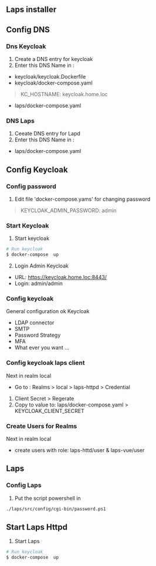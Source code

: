 Laps installer
-------------------

## Config DNS

### Dns Keycloak
1. Create a DNS entry for keycloak
2. Enter this DNS Name in :
* keycloak/keycloak.Dockerfile
* keycloak/docker-compose.yaml
> KC_HOSTNAME: keycloak.home.loc
* laps/docker-compose.yaml

### DNS Laps
1. Ceeate DNS entry for Lapd
2. Enter this DNS Name in :
* laps/docker-compose.yaml



## Config Keycloak

### Config password
1. Edit file 'docker-compose.yams' for changing password
> KEYCLOAK_ADMIN_PASSWORD: admin


### Start Keycloak

1. Start keycloak
```sh
# Run keycloak 
$ docker-compose  up
```
2. Login Admin Keycloak
* URL: https://keycloak.home.loc:8443/
* Login: admin/admin

### Config keycloak 
General configuration ok Keycloak
* LDAP connector
* SMTP
* Password Strategy
* MFA
* What ever you want ...

  
### Config keycloak laps client
Next in realm local
* Go to : Realms > local > laps-httpd > Credential
1. Client Secret > Regerate
2. Copy to value to: laps/docker-compose.yaml > KEYCLOAK_CLIENT_SECRET


### Create Users for Realms
Next in realm local
* create users with role: laps-httd/user & laps-vue/user

## Laps 
### Config Laps
1. Put the script powershell in
```sh
./laps/src/config/cgi-bin/password.ps1
```

## Start Laps Httpd
1. Start Laps
```sh
# Run keycloak 
$ docker-compose  up
```
